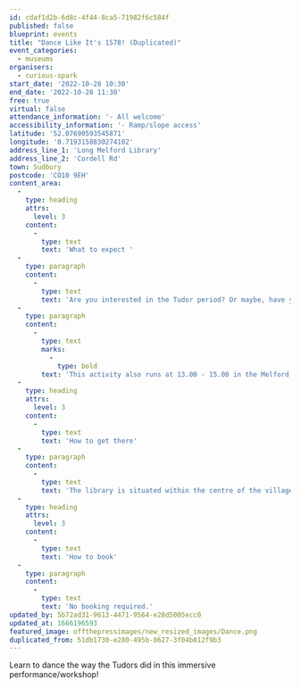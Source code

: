 ```yaml
---
id: cdaf1d2b-6d8c-4f44-8ca5-71982f6c584f
published: false
blueprint: events
title: "Dance Like It's 1578! (Duplicated)"
event_categories:
  - museums
organisers:
  - curious-spark
start_date: '2022-10-28 10:30'
end_date: '2022-10-28 11:30'
free: true
virtual: false
attendance_information: '- All welcome'
accessibility_information: '- Ramp/slope access'
latitude: '52.07690593545871'
longitude: '0.7193158830274102'
address_line_1: 'Long Melford Library'
address_line_2: 'Cordell Rd'
town: Sudbury
postcode: 'CO10 9EH'
content_area:
  -
    type: heading
    attrs:
      level: 3
    content:
      -
        type: text
        text: 'What to expect '
  -
    type: paragraph
    content:
      -
        type: text
        text: 'Are you interested in the Tudor period? Or maybe, have you ever wondered what dance used to look like over 400 years ago? To find out, visit the Long Melford Library, learn about 16th century dance and even try it yourself - if you feel brave enough!'
  -
    type: paragraph
    content:
      -
        type: text
        marks:
          -
            type: bold
        text: 'This activity also runs at 13.00 - 15.00 in the Melford Hall. '
  -
    type: heading
    attrs:
      level: 3
    content:
      -
        type: text
        text: 'How to get there'
  -
    type: paragraph
    content:
      -
        type: text
        text: 'The library is situated within the centre of the village, with Sudbury being the closest train station and a bus stop being only 150m from the library.'
  -
    type: heading
    attrs:
      level: 3
    content:
      -
        type: text
        text: 'How to book'
  -
    type: paragraph
    content:
      -
        type: text
        text: 'No booking required.'
updated_by: 5b72ad31-9613-4471-9564-e28d5005ecc0
updated_at: 1666196593
featured_image: offthepressimages/new_resized_images/Dance.png
duplicated_from: 51db1730-e280-495b-8627-3f04b812f9b3
---
```

Learn to dance the way the Tudors did in this immersive performance/workshop!